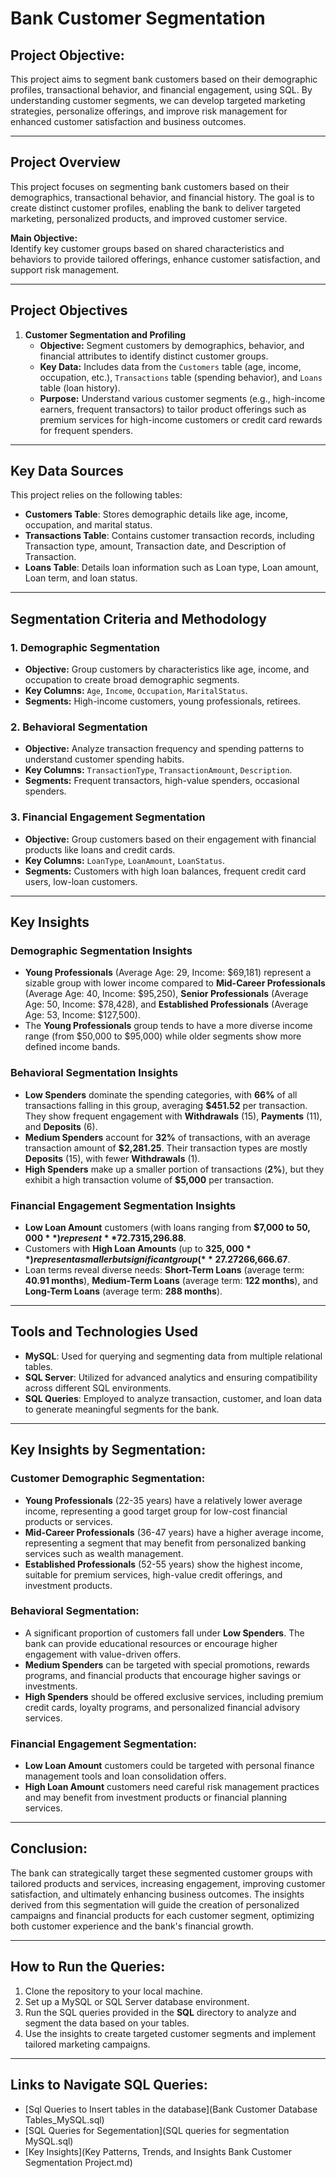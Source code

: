 # Bank Customer Segmentation

## Project Objective:
This project aims to segment bank customers based on their demographic profiles, transactional behavior, and financial engagement, using SQL. By understanding customer segments, we can develop targeted marketing strategies, personalize offerings, and improve risk management for enhanced customer satisfaction and business outcomes.

---

## Project Overview

This project focuses on segmenting bank customers based on their demographics, transactional behavior, and financial history. The goal is to create distinct customer profiles, enabling the bank to deliver targeted marketing, personalized products, and improved customer service.

**Main Objective:**  
Identify key customer groups based on shared characteristics and behaviors to provide tailored offerings, enhance customer satisfaction, and support risk management.

---

## Project Objectives

1. **Customer Segmentation and Profiling**
   - **Objective:** Segment customers by demographics, behavior, and financial attributes to identify distinct customer groups.
   - **Key Data:** Includes data from the `Customers` table (age, income, occupation, etc.), `Transactions` table (spending behavior), and `Loans` table (loan history).
   - **Purpose:** Understand various customer segments (e.g., high-income earners, frequent transactors) to tailor product offerings such as premium services for high-income customers or credit card rewards for frequent spenders.

---

## Key Data Sources

This project relies on the following tables:

- **Customers Table**: Stores demographic details like age, income, occupation, and marital status.
- **Transactions Table**: Contains customer transaction records, including Transaction type, amount, Transaction date, and Description of Transaction.
- **Loans Table**: Details loan information such as Loan type, Loan amount, Loan term, and loan status.

---

## Segmentation Criteria and Methodology

### 1. **Demographic Segmentation**
   - **Objective:** Group customers by characteristics like age, income, and occupation to create broad demographic segments.
   - **Key Columns:** `Age`, `Income`, `Occupation`, `MaritalStatus`.
   - **Segments:** High-income customers, young professionals, retirees.

### 2. **Behavioral Segmentation**
   - **Objective:** Analyze transaction frequency and spending patterns to understand customer spending habits.
   - **Key Columns:** `TransactionType`, `TransactionAmount`, `Description`.
   - **Segments:** Frequent transactors, high-value spenders, occasional spenders.

### 3. **Financial Engagement Segmentation**
   - **Objective:** Group customers based on their engagement with financial products like loans and credit cards.
   - **Key Columns:** `LoanType`, `LoanAmount`, `LoanStatus`.
   - **Segments:** Customers with high loan balances, frequent credit card users, low-loan customers.

---

## Key Insights

### **Demographic Segmentation Insights**
- **Young Professionals** (Average Age: 29, Income: $69,181) represent a sizable group with lower income compared to **Mid-Career Professionals** (Average Age: 40, Income: $95,250), **Senior Professionals** (Average Age: 50, Income: $78,428), and **Established Professionals** (Average Age: 53, Income: $127,500).
- The **Young Professionals** group tends to have a more diverse income range (from $50,000 to $95,000) while older segments show more defined income bands.

### **Behavioral Segmentation Insights**
- **Low Spenders** dominate the spending categories, with **66%** of all transactions falling in this group, averaging **$451.52** per transaction. They show frequent engagement with **Withdrawals** (15), **Payments** (11), and **Deposits** (6).
- **Medium Spenders** account for **32%** of transactions, with an average transaction amount of **$2,281.25**. Their transaction types are mostly **Deposits** (15), with fewer **Withdrawals** (1).
- **High Spenders** make up a smaller portion of transactions (**2%**), but they exhibit a high transaction volume of **$5,000** per transaction.

### **Financial Engagement Segmentation Insights**
- **Low Loan Amount** customers (with loans ranging from **$7,000 to $50,000**) represent **72.73%** of the total, with an average loan amount of **$15,296.88**.
- Customers with **High Loan Amounts** (up to **$325,000**) represent a smaller but significant group (**27.27%**), with an average loan amount of **$266,666.67**.
- Loan terms reveal diverse needs: **Short-Term Loans** (average term: **40.91 months**), **Medium-Term Loans** (average term: **122 months**), and **Long-Term Loans** (average term: **288 months**).

---

## Tools and Technologies Used

- **MySQL**: Used for querying and segmenting data from multiple relational tables.
- **SQL Server**: Utilized for advanced analytics and ensuring compatibility across different SQL environments.
- **SQL Queries**: Employed to analyze transaction, customer, and loan data to generate meaningful segments for the bank.

---

## Key Insights by Segmentation:

### **Customer Demographic Segmentation**:
- **Young Professionals** (22-35 years) have a relatively lower average income, representing a good target group for low-cost financial products or services.
- **Mid-Career Professionals** (36-47 years) have a higher average income, representing a segment that may benefit from personalized banking services such as wealth management.
- **Established Professionals** (52-55 years) show the highest income, suitable for premium services, high-value credit offerings, and investment products.

### **Behavioral Segmentation**:
- A significant proportion of customers fall under **Low Spenders**. The bank can provide educational resources or encourage higher engagement with value-driven offers.
- **Medium Spenders** can be targeted with special promotions, rewards programs, and financial products that encourage higher savings or investments.
- **High Spenders** should be offered exclusive services, including premium credit cards, loyalty programs, and personalized financial advisory services.

### **Financial Engagement Segmentation**:
- **Low Loan Amount** customers could be targeted with personal finance management tools and loan consolidation offers.
- **High Loan Amount** customers need careful risk management practices and may benefit from investment products or financial planning services.

---

## Conclusion:

The bank can strategically target these segmented customer groups with tailored products and services, increasing engagement, improving customer satisfaction, and ultimately enhancing business outcomes. The insights derived from this segmentation will guide the creation of personalized campaigns and financial products for each customer segment, optimizing both customer experience and the bank's financial growth.

---

## How to Run the Queries:

1. Clone the repository to your local machine.
2. Set up a MySQL or SQL Server database environment.
3. Run the SQL queries provided in the **SQL** directory to analyze and segment the data based on your tables.
4. Use the insights to create targeted customer segments and implement tailored marketing campaigns.

---

## Links to Navigate SQL Queries:

- [Sql Queries to Insert tables in the database](Bank Customer Database Tables_MySQL.sql)
- [SQL Queries for Segementation](SQL queries for segmentation MySQL.sql)
- [Key Insights](Key Patterns, Trends, and Insights Bank Customer Segmentation Project.md)
